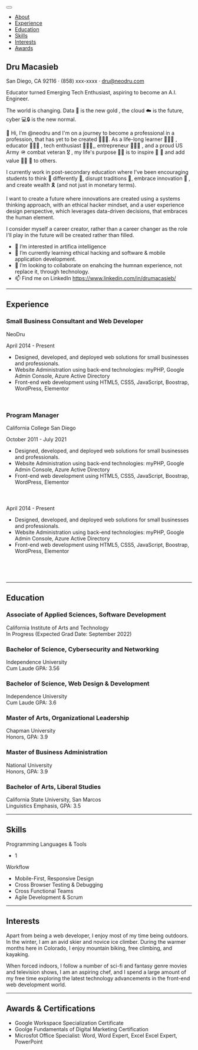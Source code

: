 <html lang="en">
    <head>
        <meta charset="utf-8" />
        <meta name="viewport" content="width=device-width, initial-scale=1, shrink-to-fit=no" />
        <meta name="description" content="" />
        <meta name="author" content="" />
      <h1></h1>
        <link rel="icon" type="image/x-icon" href="assets/img/favicon.ico" />
        <!-- Font Awesome icons (free version)-->
        <!-- ? -->
        <!-- Google fonts-->
        <link href="https://fonts.googleapis.com/css?family=Saira+Extra+Condensed:500,700" rel="stylesheet" type="text/css" />
        <link href="https://fonts.googleapis.com/css?family=Muli:400,400i,800,800i" rel="stylesheet" type="text/css" />
        <!-- Core theme CSS (includes Bootstrap)-->
        <link href="css/styles.css" rel="stylesheet" />
    </head>
    <body id="page-top">
        <!-- Navigation-->
        <nav class="navbar navbar-expand-lg navbar-dark bg-primary fixed-top" id="sideNav">
            <a class="navbar-brand js-scroll-trigger" href="#page-top">
                <span class="d-block d-lg-none">
                <span class="d-none d-lg-block">
            </a>
            <button class="navbar-toggler" type="button" data-bs-toggle="collapse" data-bs-target="#navbarResponsive" aria-controls="navbarResponsive" aria-expanded="false" aria-label="Toggle navigation"><span class="navbar-toggler-icon"></span></button>
            <div class="collapse navbar-collapse" id="navbarResponsive">
                <ul class="navbar-nav">
                    <li class="nav-item"><a class="nav-link js-scroll-trigger" href="#about">About</a></li>
                    <li class="nav-item"><a class="nav-link js-scroll-trigger" href="#experience">Experience</a></li>
                    <li class="nav-item"><a class="nav-link js-scroll-trigger" href="#education">Education</a></li>
                    <li class="nav-item"><a class="nav-link js-scroll-trigger" href="#skills">Skills</a></li>
                    <li class="nav-item"><a class="nav-link js-scroll-trigger" href="#interests">Interests</a></li>
                    <li class="nav-item"><a class="nav-link js-scroll-trigger" href="#awards">Awards</a></li>
                </ul>
            </div>
        </nav>
        <!-- Page Content-->
        <div class="container-fluid p-0">
            <!-- About-->
            <section class="resume-section" id="about">
                <div class="resume-section-content">
                    <h1 class="mb-0">
                        Dru
                        <span class="text-primary">Macasieb</span>
                    </h1>
                    <div class="subheading mb-5">
                    San Diego, CA 92116 · (858) xxx-xxxx ·
                        <a href="mailto:name@email.com">dru@neodru.com</a>
                    </div>
                  <p></p>  
                  <p class="lead mb-5">Educator turned Emerging Tech Enthusiast, aspiring to become an A.I. Engineer.</p>
                The world is changing.  Data 💾  is the new gold  ,  the cloud ☁️ is the future,  cyber 💻🔒  is the new normal. 

👋 Hi, I'm @neodru and I'm on a journey to become a professional in a profession, that has yet to be created 🤷🏻‍♂️. As a life-long learner 👨🏻‍🎓 , educator  🧑🏻‍🏫 ,  tech enthusiast 🧑🏻‍💻,, entrepreneur 👨🏻‍💼 , and a proud US Army  🪖  combat veteran 🎖 , my life's purpose 🙏🏼  is to inspire 🤩  💖  and add value 💪🏼  🧠  to others.

I currently work in post-secondary education where I've been encouraging students to think 🤔 differently 🤨, disrupt traditions 🧐, embrace innovation 🔬 , and create wealth 🎗  (and not just in monetary terms). 

I want to create a future where innovations are created using a systems thinking approach, with an ethical  hacker mindset, and a user experience design perspective, which leverages data-driven decisions, that embraces the human element.

I consider myself a career creator, rather than a career changer as the role I'll play in the future will be created rather than filled. 

- 👀 I’m interested in artifica intelligence
- 🌱 I’m currently learning ethical hacking and software & mobile application development.  
- 💞️ I’m looking to collaborate on enahcing the humnan experience, not replace it, through technology.
- 📫 Find me on LinkedIn https://www.linkedin.com/in/drumacasieb/
                  <p> </p>
                    <div class="social-icons">
                        <a class="social-icon" href="#!"><i class="fab fa-linkedin-in"></i></a>
                        <a class="social-icon" href="#!"><i class="fab fa-github"></i></a>
                        <a class="social-icon" href="#!"><i class="fab fa-twitter"></i></a>
                        <a class="social-icon" href="#!"><i class="fab fa-facebook-f"></i></a>
                    </div>
                </div>
            </section>
            <hr class="m-0" />
            <!-- Experience-->
            <section class="resume-section" id="experience">
                <div class="resume-section-content">
                    <h2 class="mb-5">Experience</h2>
                    <div class="d-flex flex-column flex-md-row justify-content-between mb-5">
                        <div class="flex-grow-1">
                            <h3 class="mb-0">Small Business Consultant and Web Developer</h3>
                            <div class="subheading mb-3">NeoDru</div>
                          <p>April 2014 - Present</p>
                               <ul>
                                <li>Designed, developed, and deployed web solutions for small businesses and professionals. </li>
                                <li>Website Administration using back-end technologies: myPHP, Google Admin Console, Azure Active Directory </li>
                                <li>Front-end web development using HTML5, CSS5, JavaScript, Boostrap, WordPress, Elementor</li>
                              </ul>    
                          <p></p>
                        </div>
                        <div class="flex-shrink-0"><span class="text-primary"></span></div>
                    </div>
                    <div class="d-flex flex-column flex-md-row justify-content-between mb-5">
                        <div class="flex-grow-1">
                            <h3 class="mb-0">Program Manager</h3>
                            <div class="subheading mb-3">California College San Diego</div>
                           <p>October 2011 - July 2021</p>
                               <ul>
                                <li>Designed, developed, and deployed web solutions for small businesses and professionals. </li>
                                <li>Website Administration using back-end technologies: myPHP, Google Admin Console, Azure Active Directory </li>
                                <li>Front-end web development using HTML5, CSS5, JavaScript, Boostrap, WordPress, Elementor</li>
                              </ul>    
                          <p></p>
                        </div>
                        <div class="flex-shrink-0"><span class="text-primary"></span></div>
                    </div> 
                    <div class="d-flex flex-column flex-md-row justify-content-between">
                        <div class="flex-grow-1">
                            <h3 class="mb-0"></h3>
                            <div class="subheading mb-3"></div>
                           <p>April 2014 - Present</p>
                               <ul>
                                <li>Designed, developed, and deployed web solutions for small businesses and professionals. </li>
                                <li>Website Administration using back-end technologies: myPHP, Google Admin Console, Azure Active Directory </li>
                                <li>Front-end web development using HTML5, CSS5, JavaScript, Boostrap, WordPress, Elementor</li>
                              </ul>    
                          <p></p>  
                          <p></p>
                        </div>
                        <div class="flex-shrink-0"><span class="text-primary"></span></div>
                    </div>
                </div>
            </section>
            <hr class="m-0" />
            <!-- Education-->
            <section class="resume-section" id="education">
                <div class="resume-section-content">
                  <h2 class="mb-5">Education</h2>
                        <div class="flex-grow-1">
                            <h3 class="mb-0"> Associate of Applied Sciences, Software Development</h3>
                            <div class="subheading mb-3">California Institute of Arts and Technology</div>
                            <div>In Progress (Expected Grad Date: September 2022)</div>
                        </div>
                        <div class="flex-shrink-0"><span class="text-primary"></span></div>
                    </div>
                   <div class="d-flex flex-column flex-md-row justify-content-between mb-5">
                       <div class="flex-grow-1">
                            <h3 class="mb-0"> Bachelor of Science, Cybersecurity and Networking</h3>
                            <div class="subheading mb-3">Independence University</div>
                            <div>Cum Laude GPA: 3.56</div>
                        </div>
                        <div class="flex-shrink-0"><span class="text-primary"></span></div>
                        <div class="flex-shrink-0"><span class="text-primary"></span></div>
                    </div>
                   <div class="d-flex flex-column flex-md-row justify-content-between mb-5">
                       <div class="flex-grow-1">
                            <h3 class="mb-0"> Bachelor of Science, Web Design & Development</h3>
                            <div class="subheading mb-3">Independence University</div>
                            <div>Cum Laude GPA: 3.6</div>
                        </div>
                        <div class="flex-shrink-0"><span class="text-primary"></span></div>
                        <div class="flex-shrink-0"><span class="text-primary"></span></div>
                    </div>
                   <div class="d-flex flex-column flex-md-row justify-content-between mb-5">
                       <div class="flex-grow-1">
                            <h3 class="mb-0"> Master of Arts, Organizational Leadership</h3>
                            <div class="subheading mb-3">Chapman University</div>
                            <div>Honors, GPA: 3.9</div>
                        </div>
                        <div class="flex-shrink-0"><span class="text-primary"></span></div>
                        <div class="flex-shrink-0"><span class="text-primary"></span></div>
                    </div>
              <div class="d-flex flex-column flex-md-row justify-content-between mb-5">
                       <div class="flex-grow-1">
                            <h3 class="mb-0"> Master of Business Administration</h3>
                            <div class="subheading mb-3">National University</div>
                            <div>Honors, GPA: 3.9</div>
                        </div>
                        <div class="flex-shrink-0"><span class="text-primary"></span></div>
                        <div class="flex-shrink-0"><span class="text-primary"></span></div>
                    </div> 
                <div class="d-flex flex-column flex-md-row justify-content-between mb-5">
                       <div class="flex-grow-1">
                            <h3 class="mb-0"> Bachelor of Arts, Liberal Studies</h3>
                            <div class="subheading mb-3">California State University, San Marcos</div>
                            <div>Linguistics Emphasis, GPA: 3.5</div>
                        </div>
                        <div class="flex-shrink-0"><span class="text-primary"></span></div>
                        <div class="flex-shrink-0"><span class="text-primary"></span></div>
                    </div> 
                </div>
            </section>
            <hr class="m-0" />
            <!-- Skills-->
            <section class="resume-section" id="skills">
                <div class="resume-section-content">
                    <h2 class="mb-5">Skills</h2>
                    <div class="subheading mb-3">Programming Languages & Tools</div>
                    <ul>
                      <li> 1 </li>
                    </ul>
                    <div class="subheading mb-3">Workflow</div>
                    <ul class="fa-ul mb-0">
                        <li>
                            <span class="fa-li"><i class="fas fa-check"></i></span>
                            Mobile-First, Responsive Design
                        </li>
                        <li>
                            <span class="fa-li"><i class="fas fa-check"></i></span>
                            Cross Browser Testing & Debugging
                        </li>
                        <li>
                            <span class="fa-li"><i class="fas fa-check"></i></span>
                            Cross Functional Teams
                        </li>
                        <li>
                            <span class="fa-li"><i class="fas fa-check"></i></span>
                            Agile Development & Scrum
                        </li>
                    </ul>
                </div>
            </section>
            <hr class="m-0" />
            <!-- Interests-->
            <section class="resume-section" id="interests">
                <div class="resume-section-content">
                    <h2 class="mb-5">Interests</h2>
                    <p>Apart from being a web developer, I enjoy most of my time being outdoors. In the winter, I am an avid skier and novice ice climber. During the warmer months here in Colorado, I enjoy mountain biking, free climbing, and kayaking.</p>
                    <p class="mb-0">When forced indoors, I follow a number of sci-fi and fantasy genre movies and television shows, I am an aspiring chef, and I spend a large amount of my free time exploring the latest technology advancements in the front-end web development world.</p>
                </div>
            </section>
            <hr class="m-0" />
            <!-- Awards-->
            <section class="resume-section" id="awards">
                <div class="resume-section-content">
                    <h2 class="mb-5">Awards & Certifications</h2>
                    <ul class="fa-ul mb-0">
                        <li>
                            <span class="fa-li"><i class="fas fa-trophy text-warning"></i></span>
                            Google Workspace Specialization Certificate
                        </li>
                        <li>
                            <span class="fa-li"><i class="fas fa-trophy text-warning"></i></span>
                            Goolge Fundamentals of Digital Marketing Certification
                        </li>
                        <li>
                            <span class="fa-li"><i class="fas fa-trophy text-warning"></i></span>
                            <sup></sup>
                            Microsfot Office Specialist: Word, Word Expert, Excel Excel Expert, PowerPoint
                        </li>
                    </ul>
                </div>
            </section>
        </div>
        <!-- Bootstrap core JS-->
        
 
</html>

<!---
neodru/neodru is a ✨ special ✨ repository because its `README.md` (this file) appears on your GitHub profile.
You can click the Preview link to take a look at your changes.
--->
